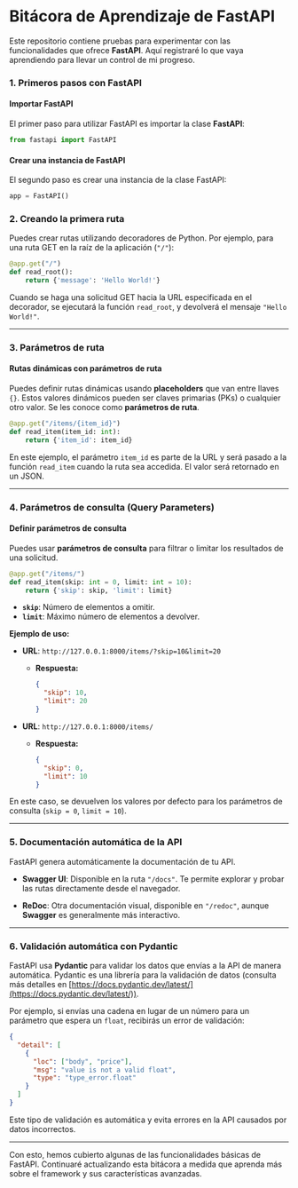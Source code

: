 

# Bitácora de Aprendizaje de FastAPI

Este repositorio contiene pruebas para experimentar con las funcionalidades que ofrece **FastAPI**. Aquí registraré lo que vaya aprendiendo para llevar un control de mi progreso.

### 1. Primeros pasos con FastAPI

#### Importar FastAPI
El primer paso para utilizar FastAPI es importar la clase **FastAPI**:

```python
from fastapi import FastAPI
```

#### Crear una instancia de FastAPI
El segundo paso es crear una instancia de la clase FastAPI:

```python
app = FastAPI()
```

### 2. Creando la primera ruta

Puedes crear rutas utilizando decoradores de Python. Por ejemplo, para una ruta GET en la raíz de la aplicación (`"/"`):

```python
@app.get("/") 
def read_root():
    return {'message': 'Hello World!'}
```

Cuando se haga una solicitud GET hacia la URL especificada en el decorador, se ejecutará la función `read_root`, y devolverá el mensaje `"Hello World!"`.

---

### 3. Parámetros de ruta

#### Rutas dinámicas con parámetros de ruta
Puedes definir rutas dinámicas usando **placeholders** que van entre llaves `{}`. Estos valores dinámicos pueden ser claves primarias (PKs) o cualquier otro valor. Se les conoce como **parámetros de ruta**.

```python
@app.get("/items/{item_id}")
def read_item(item_id: int):
    return {'item_id': item_id}
```

En este ejemplo, el parámetro `item_id` es parte de la URL y será pasado a la función `read_item` cuando la ruta sea accedida. El valor será retornado en un JSON.

---

### 4. Parámetros de consulta (Query Parameters)

#### Definir parámetros de consulta
Puedes usar **parámetros de consulta** para filtrar o limitar los resultados de una solicitud.

```python
@app.get("/items/")
def read_item(skip: int = 0, limit: int = 10):
    return {'skip': skip, 'limit': limit}
```

- **`skip`**: Número de elementos a omitir.
- **`limit`**: Máximo número de elementos a devolver.

**Ejemplo de uso:**

- **URL**: `http://127.0.0.1:8000/items/?skip=10&limit=20`
  - **Respuesta:**

    ```json
    {
      "skip": 10,
      "limit": 20
    }
    ```

- **URL**: `http://127.0.0.1:8000/items/`
  - **Respuesta:**

    ```json
    {
      "skip": 0,
      "limit": 10
    }
    ```

En este caso, se devuelven los valores por defecto para los parámetros de consulta (`skip = 0`, `limit = 10`).

---

### 5. Documentación automática de la API

FastAPI genera automáticamente la documentación de tu API.

- **Swagger UI**: Disponible en la ruta `"/docs"`. Te permite explorar y probar las rutas directamente desde el navegador.
  
- **ReDoc**: Otra documentación visual, disponible en `"/redoc"`, aunque **Swagger** es generalmente más interactivo.

---

### 6. Validación automática con Pydantic

FastAPI usa **Pydantic** para validar los datos que envías a la API de manera automática. Pydantic es una librería para la validación de datos (consulta más detalles en [https://docs.pydantic.dev/latest/](https://docs.pydantic.dev/latest/)).

Por ejemplo, si envías una cadena en lugar de un número para un parámetro que espera un `float`, recibirás un error de validación:

```json
{
  "detail": [
    {
      "loc": ["body", "price"],
      "msg": "value is not a valid float",
      "type": "type_error.float"
    }
  ]
}
```

Este tipo de validación es automática y evita errores en la API causados por datos incorrectos.

---

Con esto, hemos cubierto algunas de las funcionalidades básicas de FastAPI. Continuaré actualizando esta bitácora a medida que aprenda más sobre el framework y sus características avanzadas.


